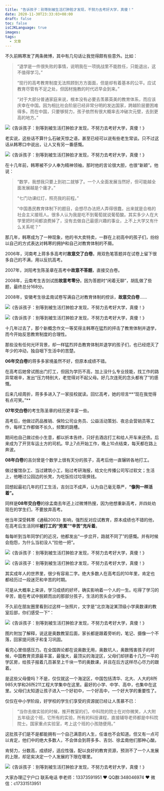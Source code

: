 ```yaml
---
title: "告诉孩子：别等到被生活打肿脸才发现，不努力去考好大学，真傻！"
date: 2020-11-30T23:33:03+08:00
draft: false
toc: false
isCJKLanguage: true
images:
tags: 
  - 文章
---
```




不久前韩寒发了两条微博，其中有几句话让我觉得颇有些意外。比如：

> “退学是一件很失败的事情，说明我在一项挑战里不能胜任，只能退出，这不值得学习。”
>
> “现行的高考教育制度无法照顾到方方面面，但是却有着基本的公平。应试教育尽管有不足之处，但因材施教的时代迟早会到来。”
>
> “对于大部分普通家庭来说，根本没有必要去羡慕英美的教育体系，而应该庆幸在中国。因为相比社会阶层已经非常分明的发达国家，跨越阶层要困难得多。而在中国，只要够努力，孩子依然有很大概率去冲破次元壁，去到更高的地方。”

![《告诉孩子：别等到被生活打肿脸才发现，不努力去考好大学，真傻！》](https://mmbiz.qpic.cn/mmbiz_jpg/3yMazQ5DBY2OYHqhhCh927pbUpsFWFsGEwiauSPkicgAOBKbW8BoK7Pc3O56Rvs44XM1y6KaZeyb2miaFZvuPTCDA/640?wx_fmt=jpeg&tp=webp&wxfrom=5&wx_lazy=1)

老实说，这些话不算什么石破天惊之语，甚至已经可以说有些老生常谈。只不过这话从韩寒口中说出，让人又有另一番感慨。

![《告诉孩子：别等到被生活打肿脸才发现，不努力去考好大学，真傻！》](https://mmbiz.qpic.cn/mmbiz_jpg/k84YkgTAJduCZo0xO0pSiadPIlOS2qv4teyicuvBqak1ibYPhp8z2UhyBPcNVjiccEMT0icoZDgjAmWWC8nibBC8tE4w/640?wx_fmt=jpeg&tp=webp&wxfrom=5&wx_lazy=1)

在十几年前，韩寒被不少人奉为精神领袖，那时他的言论很大胆，也很“新颖”。他说：

> “数学，我想我只要上到初二就够了。一个人全面发展当然好，但可能越全面发展越是个庸才。”
>
> “七门功课红灯，照亮我的前程。”
>
> “中国愚民教育体制下的题目，会想尽办法把人弄得很蠢，出来就是合格的社会主义接班人。很多人认为我是吃不到葡萄就说葡萄酸。其实多少人在大学里把时间都浪费掉了，没有去做自己最感兴趣的事业，上不上大学又有什么关系呢？”

那几年，韩寒成为了一种现象，他的书大卖特卖，一群在上初高中的孩子们，纷纷以自己的方式表达对韩寒的拥护和自己对教育体制的不屑。

2006年，河南考上蒋多多高考时**故意交了白卷**。用双色笔答题并在试卷上留下很多自己的不满，用以反抗高考。

2007年，浏阳考生陈圣章在高考中**故意不答题**，直接交白卷。

2008年，云南考生吉剑试图**故意考零分**。因为答题时“闲着无聊”，胡乱做了些题，最终总分168分。

2008年，安徽考生徐孟南试卷写满自己对教育体制的控诉，**故意交白卷**……

![《告诉孩子：别等到被生活打肿脸才发现，不努力去考好大学，真傻！》](https://mmbiz.qpic.cn/mmbiz_jpg/k84YkgTAJdt1Z6eib70l3L497tribHMyu2o5xFBylpyLy7DrQMQmaXbesT8Z0CJkrZLEygmUk11Sib5gL50rwbx6Q/640?wx_fmt=jpeg&tp=webp&wxfrom=5&wx_lazy=1)

![《告诉孩子：别等到被生活打肿脸才发现，不努力去考好大学，真傻！》](https://mmbiz.qpic.cn/mmbiz_jpg/k84YkgTAJduCZo0xO0pSiadPIlOS2qv4tE9EIKAdG9DkRMQLa5L963TBmdWCibHuakjiaYXY3NjcdRpC9icuyNZ1Yg/640?wx_fmt=jpeg&tp=webp&wxfrom=5&wx_lazy=1)

十几年过去了，那个新概念作文一等奖得主韩寒在猛烈的抨击了教育体制并退学，而今开始反思教育制度的合理性。

那些没有任何光环背景，却一样猛烈抨击教育体制并退学的孩子们，也已经熄灭了年少的冲动，独自咽下生活中的苦楚。

**06年交白卷**的蒋多多家境虽然不好，但原本成绩不错。

在高考后她曾试图出门打工，但因为学历不高，加上没什么专业技能，找工作的路异常艰辛，发出“压力特别大，老觉得对不起父母。好几次连死的念头都有了”的感慨。

后来几经周折，蒋多多进入了一家技校就读。回忆高考，她的坦言**“现在我觉得有点可笑。”**

**07年交白卷**的考生陈圣章的经历更丰富一些。

高考后，他做过药品推销、保险公司业务员、公益活动策划、夜总会营销员等工作，每样工作都做不长久，频繁的跳槽。

期间也自己做过些小生意，都以折本告终，只好去酒店打工和给人开车来还债。后来成为了开货车运土方的司机。早上7点开始工作，晚上10点结束，每天都在路上奔波。

**08年白卷**的吉剑曾是个数学上很有天分的孩子，高考后他一直辗转各地打工。

做过餐馆杂工、当过建筑小工，贴过考研海报，给文化传播公司写过软文；生活上，他睡过公园边的长凳，为吃饭捡过垃圾换钱。

回想起最初几年的打工生活，吉剑泣不成声，认为自己毫无尊严，**“像狗一样活着”。**

同样是**08年交白卷**的徐孟南去年还上过微博热搜，因为他想重新高考，并四处劝现在的学生们，不要放弃高考。

他当年深受韩寒《通稿2003》影响，强烈反对应试教育，原本成绩也不错的他，在高考后生活同样**被打工的“劳累”“辛苦”充斥着**。

每每听到当年同学们的近况，他都发出“一步岔开，路就不同了”的感慨。并有时候会抱怨，为什么当初没人“拉他一把”。

![《告诉孩子：别等到被生活打肿脸才发现，不努力去考好大学，真傻！》](https://mmbiz.qpic.cn/mmbiz_jpg/k84YkgTAJdt1Z6eib70l3L497tribHMyu28g0AFBvgQcuRwv51Heiaftow1HevI3O5mLCRP2E34NaA86GcUb6nkicw/640?wx_fmt=jpeg&tp=webp&wxfrom=5&wx_lazy=1)

![《告诉孩子：别等到被生活打肿脸才发现，不努力去考好大学，真傻！》](https://mmbiz.qpic.cn/mmbiz_jpg/k84YkgTAJduCZo0xO0pSiadPIlOS2qv4tHSFASia5cz0JVaLicHLfv3hugaLt645MsI39ic00qwrzlJSCaibz3DBssw/640?wx_fmt=jpeg&tp=webp&wxfrom=5&wx_lazy=1)



其实成年人的世界里，很少有容易二字。绝大多数人在高考后的10年里，肯定也都经历过一段迷茫和辛苦的时期。

可是从大概率上来讲，学习成绩的好坏，确实影响着一个人的一生。吃得了学习的辛苦，能在考试中脱颖而出的那部分孩子，生活的苦头会少很多。

不久前在朋友圈里看到过这样一张照片，文字是“北京海淀某顶级小学奥数课的教室后部，你们感受一下”：

![《告诉孩子：别等到被生活打肿脸才发现，不努力去考好大学，真傻！》](https://mmbiz.qpic.cn/mmbiz_jpg/h0hxdV4qOAQmPtXFRpO4jf42T5D4dlZ5ojOHSGJMXp9LraSrruy6iaaTGiaqbXQWWy2XP4ISIjFKOBUzx4iaeQtMQ/640?wx_fmt=jpeg&tp=webp&wxfrom=5&wx_lazy=1)

图片附加了解释，说这是奥数教室后面，家长都是跟着旁听的，笔记、摄像一个不落，回家提问孩子和复习巩固。

看完心里倍感压力。在全国舆论都在说奥数无用，奥数坑人，奥数残害孩子的时候，中国教育资源最丰富，最强大，最顶尖的海淀区，父母们却拼着十几万一平的学区房，给孩子报着几百甚至上千块一节的奥数课，并且在后方这样尽心尽力的跟着。

是这些父母傻吗？不是，仅仅就这一个海淀区，中国包括清华、北大、人大的8所985大学和26所211工程大学集中在这里。最好的小学、中学、高中，也集中在这里。父母们太知道让孩子进入一个好初中，一个好高中，一个好大学的重要性了。

仅仅在中小学阶段，好学校的学生们享受的资源就已经让人羡慕不已：

> “当你去做实验的时候，推开教室的们，中科院的院士在对你微笑，人大附五年级这个班，它所有的实验，所有的科技课程，直接辅导老师都是中科院院士。国家重点实验室，考上这个班的小孩随便用。”

这批孩子们是不是都能拥有一个自己满意的人生，任谁也不会知道。但又有一点可以肯定，他们中的绝大多数人，不会体会到蒋多多、吉剑、徐孟南他们那种心酸。

肯努力，分数高，成绩好，适应性强，配以良好的教育资源，预测不了一个人发展的上限，却足矣决定一个人发展的下限在哪里。

![《告诉孩子：别等到被生活打肿脸才发现，不努力去考好大学，真傻！》](https://mmbiz.qpic.cn/mmbiz_jpg/k84YkgTAJdt1Z6eib70l3L497tribHMyu2vicXWDRxVfLbicgagGGQ5qUYPI8u151wCk6O3RI4ibWNcUFJIWyicM3Dnw/640?wx_fmt=jpeg&tp=webp&wxfrom=5&wx_lazy=1)



大家办理辽宁户口 联系电话 李老师：13373591951 ❤️ QQ群:348046974 ❤️ 微信：c17331513951 


